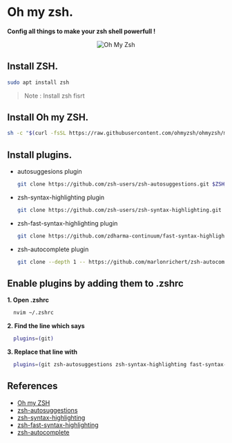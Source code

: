 # Oh my zsh.

<p algin="center"><b>Config all things to make your zsh shell powerfull !</b></p>

<p align="center"><img src="https://s3.amazonaws.com/ohmyzsh/oh-my-zsh-logo.png" alt="Oh My Zsh"></p>

## Install ZSH.

```bash
sudo apt install zsh
```

> Note : Install zsh fisrt

## Install Oh my ZSH.

```bash
sh -c "$(curl -fsSL https://raw.githubusercontent.com/ohmyzsh/ohmyzsh/master/tools/install.sh)"
```

## Install plugins.

- autosuggesions plugin

  ```bash
  git clone https://github.com/zsh-users/zsh-autosuggestions.git $ZSH_CUSTOM/plugins/zsh-autosuggestions
  ```
- zsh-syntax-highlighting plugin

  ```bash
  git clone https://github.com/zsh-users/zsh-syntax-highlighting.git $ZSH_CUSTOM/plugins/zsh-syntax-highlighting
  ```
- zsh-fast-syntax-highlighting plugin

  ```bash
  git clone https://github.com/zdharma-continuum/fast-syntax-highlighting.git ${ZSH_CUSTOM:-$HOME/.oh-my-zsh/custom}/plugins/fast-syntax-highlighting
  ```
- zsh-autocomplete plugin

  ```bash
  git clone --depth 1 -- https://github.com/marlonrichert/zsh-autocomplete.git $ZSH_CUSTOM/plugins/zsh-autocomplete
  ```

## Enable plugins by adding them to .zshrc

**1. Open .zshrc**

```bash
  nvim ~/.zshrc
```

**2. Find the line which says**

```bash
  plugins=(git)
```

**3. Replace that line with**

```bash
  plugins=(git zsh-autosuggestions zsh-syntax-highlighting fast-syntax-highlighting zsh-autocomplete)
```

## References

- [Oh my ZSH](https://github.com/ohmyzsh/ohmyzsh)
- [zsh-autosuggestions](https://github.com/zsh-users/zsh-autosuggestions)
- [zsh-syntax-highlighting](https://github.com/zsh-users/zsh-syntax-highlighting)
- [zsh-fast-syntax-highlighting](https://github.com/zdharma/fast-syntax-highlighting)
- [zsh-autocomplete](https://github.com/marlonrichert/zsh-autocomplete)
